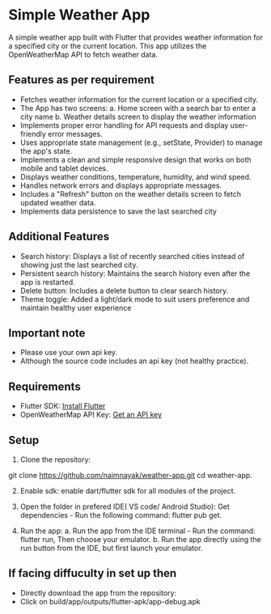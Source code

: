 # Simple Weather App

A simple weather app built with Flutter that provides weather information for a specified city or the current location. This app utilizes the OpenWeatherMap API to fetch weather data.

## Features as per requirement

- Fetches weather information for the current location or a specified city.
- The App has two screens:
   a. Home screen with a search bar to enter a city name
   b. Weather details screen to display the weather information
- Implements proper error handling for API requests and display user-friendly error messages.
- Uses appropriate state management (e.g., setState, Provider) to manage the app's state.
- Implements a clean and simple responsive design that works on both mobile and tablet devices.
- Displays weather conditions, temperature, humidity, and wind speed.
- Handles network errors and displays appropriate messages.
- Includes a "Refresh" button on the weather details screen to fetch updated weather data.
- Implements data persistence to save the last searched city

## Additional Features

- Search history: Displays a list of recently searched cities instead of showing just the last searched city.
- Persistent search history: Maintains the search history even after the app is restarted.
- Delete button: Includes a delete button to clear search history.
- Theme toggle: Added a light/dark mode to suit users preference and maintain healthy user experience

## Important note 
- Please use your own api key.
- Although the source code includes an api key (not healthy practice).

## Requirements

- Flutter SDK: [Install Flutter](https://flutter.dev/docs/get-started/install)
- OpenWeatherMap API Key: [Get an API key](https://home.openweathermap.org/users/sign_up)

## Setup

1. Clone the repository:

git clone https://github.com/naimnayak/weather-app.git
cd weather-app.

2. Enable sdk:
   enable dart/flutter sdk for all modules of the project.

4. Open the folder in prefered IDE( VS code/ Android Studio):
   Get dependencies - Run the following command: flutter pub get.

5. Run the app:
   a. Run the app from the IDE terminal - Run the command: flutter run,
       Then choose your emulator.
   b. Run the app directly using the run button from the IDE, but first launch your emulator.

## If facing diffuculty in set up then
- Directly download the app from the repository:
- Click on build/app/outputs/flutter-apk/app-debug.apk 
